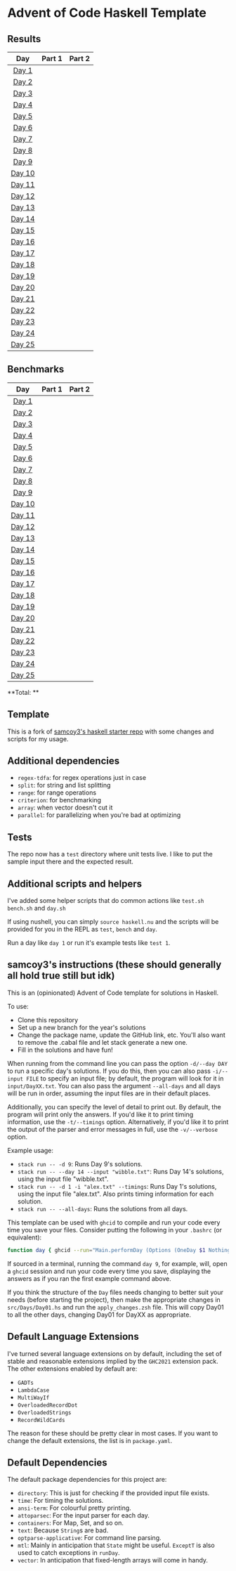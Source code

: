 # Advent of Code Haskell Template
<!--- advent_readme_stars table --->
## <YEAR> Results
<!--- fill in spots with ⭐ --->
<!--- fill year with current year--->

| Day | Part 1 | Part 2 |
| :---: | :---: | :---: |
| [Day 1](https://adventofcode.com/YEAR/day/1) |   |   |
| [Day 2](https://adventofcode.com/YEAR/day/2) |  |  |
| [Day 3](https://adventofcode.com/YEAR/day/3) |  |  |
| [Day 4](https://adventofcode.com/YEAR/day/4) |  |  |
| [Day 5](https://adventofcode.com/YEAR/day/5) |  |  |
| [Day 6](https://adventofcode.com/YEAR/day/6) |  |  |
| [Day 7](https://adventofcode.com/YEAR/day/7) |  |  |
| [Day 8](https://adventofcode.com/YEAR/day/8) |  |  |
| [Day 9](https://adventofcode.com/YEAR/day/9) |  |  |
| [Day 10](https://adventofcode.com/YEAR/day/10) |  |  |
| [Day 11](https://adventofcode.com/YEAR/day/11) |  |  |
| [Day 12](https://adventofcode.com/YEAR/day/12) |  |  |
| [Day 13](https://adventofcode.com/YEAR/day/13) |  |  |
| [Day 14](https://adventofcode.com/YEAR/day/14) |  |  |
| [Day 15](https://adventofcode.com/YEAR/day/15) |  |  |
| [Day 16](https://adventofcode.com/YEAR/day/16) |  |  |
| [Day 17](https://adventofcode.com/YEAR/day/17) |  |  |
| [Day 18](https://adventofcode.com/YEAR/day/18) |  |  |
| [Day 19](https://adventofcode.com/YEAR/day/19) |  |  |
| [Day 20](https://adventofcode.com/YEAR/day/20) |  |  |
| [Day 21](https://adventofcode.com/YEAR/day/21) |  |  |
| [Day 22](https://adventofcode.com/YEAR/day/22) |  |  |
| [Day 23](https://adventofcode.com/YEAR/day/23) |  |  |
| [Day 24](https://adventofcode.com/YEAR/day/24) |  |  |
| [Day 25](https://adventofcode.com/YEAR/day/25) |  |  |
<!--- advent_readme_stars table --->
<!--- benchmarking table --->
## Benchmarks

<!--- fill in value. here's the units for handy reference: µs, ms, s --->
| Day | Part 1 | Part 2 |
| :---: | :---: | :---:  |
| [Day 1](./src/Days/Day01.hs) | | |
| [Day 2](./src/Days/Day02.hs) | | |
| [Day 3](./src/Days/Day03.hs) | | |
| [Day 4](./src/Days/Day04.hs) | | |
| [Day 5](./src/Days/Day05.hs) | | |
| [Day 6](./src/Days/Day06.hs) | | |
| [Day 7](./src/Days/Day07.hs) | | |
| [Day 8](./src/Days/Day08.hs) | | |
| [Day 9](./src/Days/Day09.hs) | | |
| [Day 10](./src/Days/Day10.hs) | | |
| [Day 11](./src/Days/Day11.hs) | | |
| [Day 12](./src/Days/Day12.hs) | | |
| [Day 13](./src/Days/Day13.hs) | | |
| [Day 14](./src/Days/Day14.hs) | | |
| [Day 15](./src/Days/Day15.hs) | | |
| [Day 16](./src/Days/Day16.hs) | | |
| [Day 17](./src/Days/Day17.hs) | | |
| [Day 18](./src/Days/Day18.hs) | | |
| [Day 19](./src/Days/Day19.hs) | | |
| [Day 20](./src/Days/Day20.hs) | | |
| [Day 21](./src/Days/Day21.hs) | | |
| [Day 22](./src/Days/Day22.hs) | | |
| [Day 23](./src/Days/Day23.hs) | | |
| [Day 24](./src/Days/Day24.hs) | | |
| [Day 25](./src/Days/Day25.hs) | | |

**Total: **
<!--- benchmarking table --->
## Template

This is a fork of [samcoy3's haskell starter repo](https://github.com/samcoy3/advent-of-code-template) with some changes and scripts for my usage.

## Additional dependencies
- `regex-tdfa`: for regex operations just in case
- `split`: for string and list splitting
- `range`: for range operations
- `criterion`: for benchmarking
- `array`: when vector doesn't cut it 
- `parallel`: for parallelizing when you're bad at optimizing

## Tests

The repo now has a `test` directory where unit tests live. I like to put the sample input there and the expected result.

## Additional scripts and helpers

I've added some helper scripts that do common actions like `test.sh` `bench.sh` and `day.sh`

If using nushell, you can simply `source haskell.nu` and the scripts will be provided for you in the REPL as `test`, `bench` and `day`.

Run a day like `day 1` or run it's example tests like `test 1`.


## samcoy3's instructions (these should generally all hold true still but idk)

This is an (opinionated) Advent of Code template for solutions in Haskell.

To use:
- Clone this repository
- Set up a new branch for the year's solutions
- Change the package name, update the GitHub link, etc. You'll also want to remove the .cabal file and let stack generate a new one.
- Fill in the solutions and have fun!

When running from the command line you can pass the option `-d/--day DAY` to run a specific day's solutions. If you do this, then you can also pass `-i/--input FILE` to specify an input file; by default, the program will look for it in `input/DayXX.txt`. You can also pass the argument `--all-days` and all days will be run in order, assuming the input files are in their default places.

Additionally, you can specify the level of detail to print out. By default, the program will print only the answers. If you'd like it to print timing information, use the `-t/--timings` option. Alternatively, if you'd like it to print the output of the parser and error messages in full, use the `-v/--verbose` option.

Example usage:
- `stack run -- -d 9`: Runs Day 9's solutions.
- `stack run -- --day 14 --input "wibble.txt"`: Runs Day 14's solutions, using the input file "wibble.txt".
- `stack run -- -d 1 -i "alex.txt" --timings`: Runs Day 1's solutions, using the input file "alex.txt". Also prints timing information for each solution.
- `stack run -- --all-days`: Runs the solutions from all days.

This template can be used with `ghcid` to compile and run your code every time you save your files. Consider putting the following in your `.bashrc` (or equivalent):

```bash
function day { ghcid --run="Main.performDay (Options (OneDay $1 Nothing) Timings)" }
```

If sourced in a terminal, running the command `day 9`, for example, will, open a `ghcid` session and run your code every time you save, displaying the answers as if you ran the first example command above.

If you think the structure of the `Day` files needs changing to better suit your needs (before starting the project), then make the appropriate changes in `src/Days/Day01.hs` and run the `apply_changes.zsh` file. This will copy Day01 to all the other days, changing Day01 for DayXX as appropriate.

## Default Language Extensions

I've turned several language extensions on by default, including the set of stable and reasonable extensions implied by the `GHC2021` extension pack.
The other extensions enabled by default are:
- `GADTs`
- `LambdaCase`
- `MultiWayIf`
- `OverloadedRecordDot`
- `OverloadedStrings`
- `RecordWildCards`

The reason for these should be pretty clear in most cases.
If you want to change the default extensions, the list is in `package.yaml`.

## Default Dependencies

The default package dependencies for this project are:
- `directory`: This is just for checking if the provided input file exists.
- `time`: For timing the solutions.
- `ansi-term`: For colourful pretty printing.
- `attoparsec`: For the input parser for each day.
- `containers`: For Map, Set, and so on.
- `text`: Because `String`s are bad.
- `optparse-applicative`: For command line parsing.
- `mtl`: Mainly in anticipation that `State` might be useful. `ExceptT` is also used to catch exceptions in `runDay`.
- `vector`: In anticipation that fixed-length arrays will come in handy.
